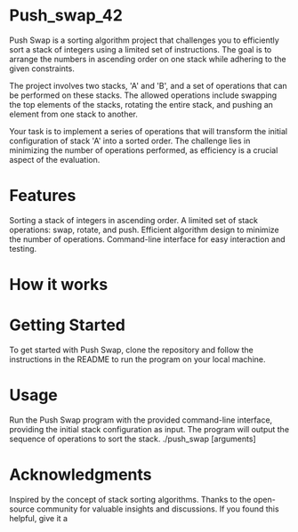 # Push_swap_42
Push Swap is a sorting algorithm project that challenges you to efficiently sort a stack of integers using a limited set of instructions. The goal is to arrange the numbers in ascending order on one stack while adhering to the given constraints.

The project involves two stacks, 'A' and 'B', and a set of operations that can be performed on these stacks. The allowed operations include swapping the top elements of the stacks, rotating the entire stack, and pushing an element from one stack to another.

Your task is to implement a series of operations that will transform the initial configuration of stack 'A' into a sorted order. The challenge lies in minimizing the number of operations performed, as efficiency is a crucial aspect of the evaluation.

# Features
Sorting a stack of integers in ascending order.
A limited set of stack operations: swap, rotate, and push.
Efficient algorithm design to minimize the number of operations.
Command-line interface for easy interaction and testing.

# How it works

# Getting Started
To get started with Push Swap, clone the repository and follow the instructions in the README to run the program on your local machine.

# Usage
Run the Push Swap program with the provided command-line interface, providing the initial stack configuration as input. The program will output the sequence of operations to sort the stack.
./push_swap [arguments]

# Acknowledgments
Inspired by the concept of stack sorting algorithms.
Thanks to the open-source community for valuable insights and discussions.
If you found this helpful, give it a 

